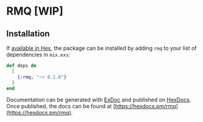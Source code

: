 # RMQ [WIP]

## Installation

If [available in Hex](https://hex.pm/docs/publish), the package can be installed
by adding `rmq` to your list of dependencies in `mix.exs`:

```elixir
def deps do
  [
    {:rmq, "~> 0.1.0"}
  ]
end
```

Documentation can be generated with [ExDoc](https://github.com/elixir-lang/ex_doc)
and published on [HexDocs](https://hexdocs.pm). Once published, the docs can
be found at [https://hexdocs.pm/rmq](https://hexdocs.pm/rmq).

